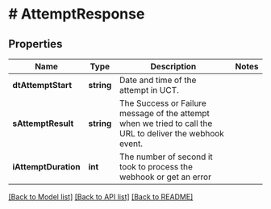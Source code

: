 # # AttemptResponse

## Properties

Name | Type | Description | Notes
------------ | ------------- | ------------- | -------------
**dtAttemptStart** | **string** | Date and time of the attempt in UCT. | 
**sAttemptResult** | **string** | The Success or Failure message of the attempt when we tried to call the URL to deliver the webhook event. | 
**iAttemptDuration** | **int** | The number of second it took to process the webhook or get an error | 

[[Back to Model list]](../../README.md#documentation-for-models) [[Back to API list]](../../README.md#documentation-for-api-endpoints) [[Back to README]](../../README.md)


